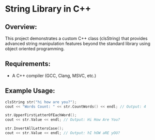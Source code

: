 # String Library in C++

## Overview: 
This project demonstrates a custom C++ class (clsString) that provides advanced string manipulation features beyond the standard library using object oriented programming.

## Requirements: 
- A C++ compiler (GCC, Clang, MSVC, etc.)

## Example Usage:
```cpp
clsString str("hi how are you?");
cout << "Words Count: " << str.CountWords() << endl; // Output: 4

str.UpperFirstLetterOfEachWord();
cout << str.Value << endl; // Output: Hi How Are You?

str.InvertAllLettersCase();
cout << str.Value << endl; // Output: hI hOW aRE yOU?
```
